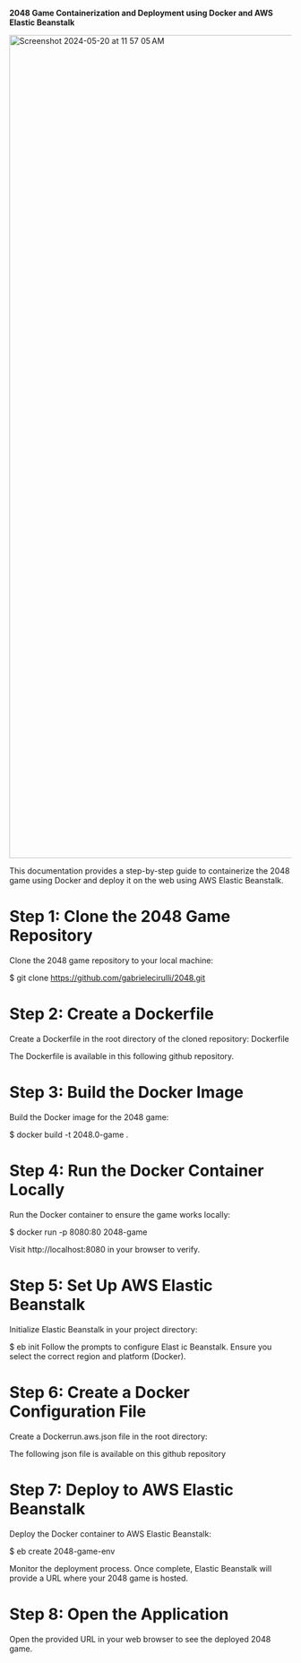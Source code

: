 **2048 Game Containerization and Deployment using Docker and AWS Elastic Beanstalk**





<img width="1470" alt="Screenshot 2024-05-20 at 11 57 05 AM" src="https://github.com/hariwhois23/2048_WebDeployment/assets/117026847/0d77731d-cd1d-436c-9116-3bcdf8baf2ee">


This documentation provides a step-by-step guide to containerize the 2048 game using Docker and deploy it on the web using AWS Elastic Beanstalk.

# Step 1: Clone the 2048 Game Repository

Clone the 2048 game repository to your local machine:

$ git clone https://github.com/gabrielecirulli/2048.git


# Step 2: Create a Dockerfile

Create a Dockerfile in the root directory of the cloned repository: Dockerfile

The Dockerfile is available in this following github repository.

# Step 3: Build the Docker Image

Build the Docker image for the 2048 game:

$ docker build -t 2048.0-game .

# Step 4: Run the Docker Container Locally

Run the Docker container to ensure the game works locally:

$ docker run -p 8080:80 2048-game

Visit http://localhost:8080 in your browser to verify.

# Step 5: Set Up AWS Elastic Beanstalk

Initialize Elastic Beanstalk in your project directory:

$ eb init
Follow the prompts to configure Elast ic Beanstalk. Ensure you select the correct region and platform (Docker).


# Step 6: Create a Docker Configuration File

Create a Dockerrun.aws.json file in the root directory:

The following json file is available on this github repository

# Step 7: Deploy to AWS Elastic Beanstalk

Deploy the Docker container to AWS Elastic Beanstalk:

$ eb create 2048-game-env

Monitor the deployment process. Once complete, Elastic Beanstalk will provide a URL where your 2048 game is hosted.

# Step 8: Open the Application

Open the provided URL in your web browser to see the deployed 2048 game.
